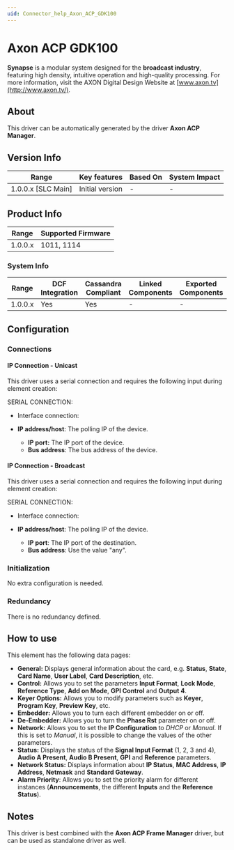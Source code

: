 ```yaml
---
uid: Connector_help_Axon_ACP_GDK100
---
```


# Axon ACP GDK100

**Synapse** is a modular system designed for the **broadcast industry**, featuring high density, intuitive operation and high-quality processing. For more information, visit the AXON Digital Design Website at [www.axon.tv](http://www.axon.tv/).

## About

This driver can be automatically generated by the driver **Axon ACP Manager**.

## Version Info

| **Range**            | **Key features** | **Based On** | **System Impact** |
|----------------------|------------------|--------------|-------------------|
| 1.0.0.x \[SLC Main\] | Initial version  | \-           | \-                |

## Product Info

| **Range** | **Supported Firmware** |
|-----------|------------------------|
| 1.0.0.x   | 1011, 1114             |

### System Info

| **Range** | **DCF Integration** | **Cassandra Compliant** | **Linked Components** | **Exported Components** |
|-----------|---------------------|-------------------------|-----------------------|-------------------------|
| 1.0.0.x   | Yes                 | Yes                     | \-                    | \-                      |

## Configuration

### Connections

#### IP Connection - Unicast

This driver uses a serial connection and requires the following input during element creation:

SERIAL CONNECTION:

- Interface connection:

- **IP address/host**: The polling IP of the device.
  - **IP port:** The IP port of the device.
  - **Bus address**: The bus address of the device.

#### IP Connection - Broadcast

This driver uses a serial connection and requires the following input during element creation:

SERIAL CONNECTION:

- Interface connection:

- **IP address/host**: The polling IP of the device.
  - **IP port**: The IP port of the destination.
  - **Bus address**: Use the value "any".

### Initialization

No extra configuration is needed.

### Redundancy

There is no redundancy defined.

## How to use

This element has the following data pages:

- **General:** Displays general information about the card, e.g. **Status**, **State**, **Card Name**, **User Label**, **Card Description**, etc.
- **Control:** Allows you to set the parameters **Input Format**, **Lock Mode**, **Reference Type**, **Add on Mode**, **GPI Control** and **Output 4**.
- **Keyer Options:** Allows you to modify parameters such as **Keyer**, **Program Key**, **Preview Key**, etc.
- **Embedder:** Allows you to turn each different embedder on or off.
- **De-Embedder:** Allows you to turn the **Phase Rst** parameter on or off.
- **Network:** Allows you to set the **IP Configuration** to *DHCP* or *Manual*. If this is set to *Manual*, it is possible to change the values of the other parameters.
- **Status:** Displays the status of the **Signal Input Format** (1, 2, 3 and 4), **Audio A Present**, **Audio B Present**, **GPI** and **Reference** parameters.
- **Network Status:** Displays information about **IP Status**, **MAC Address**, **IP Address**, **Netmask** and **Standard Gateway**.
- **Alarm Priority**: Allows you to set the priority alarm for different instances (**Announcements**, the different **Inputs** and the **Reference Status**).

## Notes

This driver is best combined with the **Axon ACP Frame Manager** driver, but can be used as standalone driver as well.
